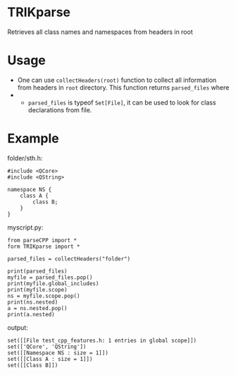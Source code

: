 # TRIKparse
Retrieves all class names and namespaces from headers in root
# Usage
+ One can use `collectHeaders(root)` function to collect all information from headers in `root` directory. This function returns `parsed_files` where
+ + `parsed_files` is typeof `Set[File]`, it can be used to look for class declarations from file.   

# Example
folder/sth.h:
```
#include <QCore>
#include <QString>

namespace NS {
    class A {
        class B;
    }
}
```   
myscript.py:
```
from parseCPP import *
form TRIKparse import *

parsed_files = collectHeaders("folder")

print(parsed_files)
myfile = parsed_files.pop()
print(myfile.global_includes)
print(myfile.scope)
ns = myfile.scope.pop()
print(ns.nested)
a = ns.nested.pop()
print(a.nested)
```
output:
```
set([[File test_cpp_features.h: 1 entries in global scope]])
set(['QCore', 'QString'])
set([[Namespace NS : size = 1]])
set([[Class A : size = 1]])
set([[Class B]])
```
